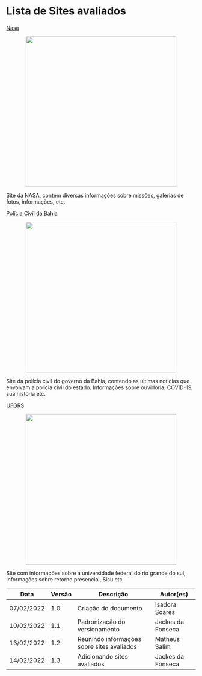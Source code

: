 # Lista de Sites avaliados

[Nasa](https://www.nasa.gov/)

<center>
  <img width="400" src="https://user-images.githubusercontent.com/53023400/153862794-4fe618ec-d6a7-4245-8899-2a951acd2e83.png"><br>
</center>

<p> Site da NASA, contém diversas informações sobre missões, galerias de fotos, informações, etc. </p>

[Polícia Civíl da Bahia](http://www.policiacivil.ba.gov.br/)

<center>
  <img width="400" src="https://user-images.githubusercontent.com/53023400/153863258-fd1e3e6b-f38e-46a7-8419-f8634fc76412.png"><br>
</center>

<p> Site da polícia civil do governo da Bahia, contendo as ultimas noticias que envolvam a policia civil do estado. Informações sobre ouvidoria, COVID-19, sua história etc. </p>

[UFGRS](http://www.ufrgs.br/ufrgs/inicial)

<center>
  <img width="400" src="https://user-images.githubusercontent.com/53023400/153863521-d92f5a32-bfa0-48d1-8b64-7ebd18369313.png"><br>
</center>

<p> Site com informações sobre a universidade federal do rio grande do sul, informações sobre retorno presencial, Sisu etc. </p>


|    Data    | Versão |                            Descrição                             |          Autor(es)           |
| ---------- | ------ | ---------------------------------------------------------------- | ---------------------------- |
| 07/02/2022 |  1.0   |                Criação do documento                 | Isadora Soares            |
| 10/02/2022 |  1.1   | Padronização do versionamento        | Jackes da Fonseca   |
| 13/02/2022 |  1.2   | Reunindo informações sobre sites avaliados        | Matheus Salim   |
| 14/02/2022 |  1.3   | Adicionando sites avaliados        | Jackes da Fonseca   |
